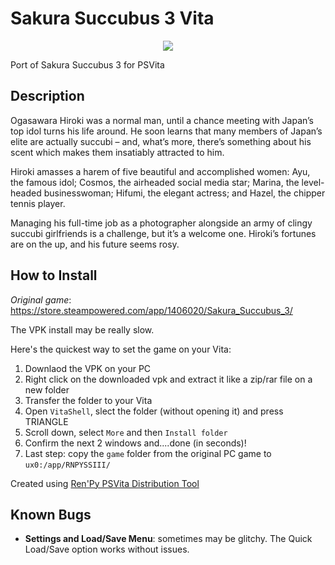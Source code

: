 # Sakura Succubus 3 Vita
<p align="center">
  <img src="https://i.ibb.co/zh461df/H2x1-NSwitch-DS-Sakura-Succubus3.jpg" />
</p>

Port of Sakura Succubus 3 for PSVita

## Description
Ogasawara Hiroki was a normal man, until a chance meeting with Japan’s top idol turns his life around. He soon learns that many members of Japan’s elite are actually succubi – and, what’s more, there’s something about his scent which makes them insatiably attracted to him.

Hiroki amasses a harem of five beautiful and accomplished women: Ayu, the famous idol; Cosmos, the airheaded social media star; Marina, the level-headed businesswoman; Hifumi, the elegant actress; and Hazel, the chipper tennis player.

Managing his full-time job as a photographer alongside an army of clingy succubi girlfriends is a challenge, but it’s a welcome one. Hiroki’s fortunes are on the up, and his future seems rosy.

## How to Install
_Original game_: https://store.steampowered.com/app/1406020/Sakura_Succubus_3/

The VPK install may be really slow.

Here's the quickest way to set the game on your Vita:
1. Downlaod the VPK on your PC
2. Right click on the downloaded vpk and extract it like a zip/rar file on a new folder
3. Transfer the folder to your Vita
4. Open `VitaShell`, slect the folder (without opening it) and press TRIANGLE
5. Scroll down, select `More` and then `Install folder`
6. Confirm the next 2 windows and....done (in seconds)!
7. Last step: copy the `game` folder from the original PC game to `ux0:/app/RNPYSSIII/`

Created using [Ren'Py PSVita Distribution Tool](https://github.com/SonicMastr/renpy-vita/releases/tag/v1.0)

## Known Bugs
- **Settings and Load/Save Menu**: sometimes may be glitchy. The Quick Load/Save option works without issues.
